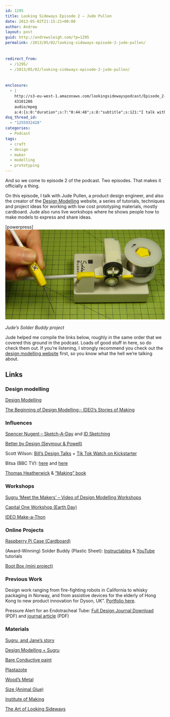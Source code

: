 ```yaml
---
id: 1295
title: Looking Sideways Episode 2 — Jude Pullen
date: 2013-05-02T21:15:21+00:00
author: Andrew
layout: post
guid: http://andrewsleigh.com/?p=1295
permalink: /2013/05/02/looking-sideways-episode-2-jude-pullen/


redirect_from:
  - /1295/
  - /2013/05/02/looking-sideways-episode-2-jude-pullen/


enclosure:
  - |
    http://s3-eu-west-1.amazonaws.com/lookingsidewayspodcast/Episode_2-Jude_Pullen-Design_Modelling.mp3
    43101286
    audio/mpeg
    a:4:{s:8:"duration";s:7:"0:44:48";s:8:"subtitle";s:121:"I talk with Jude Pullen, creator of the <a href="http://www.judepullen.com/designmodelling/">Design Modelling</a> website";s:7:"summary";s:397:"On this episode, I talk with Jude Pullen, a product design engineer, and also the creator of the <a href="http://www.judepullen.com/designmodelling/">Design Modelling</a> website, a series of tutorials, techniques and project ideas for working with low cost prototyping materials, mostly cardboard. Jude also runs live workshops where he shows people how to make models to express and share ideas.";s:6:"author";s:13:"Andrew Sleigh";}
dsq_thread_id:
  - "1255932428"
categories:
  - Podcast
tags:
  - craft
  - design
  - maker
  - modelling
  - prototyping
---
```

And so we come to episode 2 of the podcast. Two episodes. That makes it officially a thing.

On this episode, I talk with Jude Pullen, a product design engineer, and also the creator of the [Design Modelling](http://www.judepullen.com/designmodelling/) website, a series of tutorials, techniques and project ideas for working with low cost prototyping materials, mostly cardboard. Jude also runs live workshops where he shows people how to make models to express and share ideas.<!--more-->

<div class="podcast_player">
  [powerpress]
</div>

<img class="alignnone size-full wp-image-1304" title="Solder Buddy - Looking Sideways" src="/assets/2013/05/Solder-Buddy-Looking-Sideways.jpg" alt="" />

<cite>Jude&#8217;s Solder Buddy project</cite>

Jude helped me compile the links below, roughly in the same order that we covered this ground in the podcast. Loads of good stuff in here, so do check them out. If you&#8217;re listening, I strongly recommend you check out the [design modelling website](http://www.judepullen.com/designmodelling/) first, so you know what the hell we&#8217;re talking about.

## Links

### Design modelling

[Design Modelling](http://www.judepullen.com/designmodelling/)
  
[The Beginning of Design Modelling:- IDEO’s Stories of Making](http://www.judepullen.com/designmodelling/about/)

### Influences

[Spencer Nugent – Sketch-A-Day](http://www.sketch-a-day.com/) and [ID Sketching](http://www.idsketching.com/)
  
[Better by Design (Seymour & Powell)](http://www.channel4.com/programmes/better-by-design)
  
Scott Wilson: [Bill’s Design Talks](http://vimeo.com/44255553) + [Tik Tok Watch on Kickstarter](http://www.kickstarter.com/projects/1104350651/tiktok-lunatik-multi-touch-watch-kits)
  
Bitsa (BBC TV): [here](http://youtu.be/RcpnaWxdrtY) and [here](http://youtu.be/wFJlpWxIXbo)
  
[Thomas Heatherwick](http://www.heatherwick.com/) & [&#8220;Making&#8221; book](http://www.amazon.co.uk/gp/product/0500290938/ref=as_li_ss_tl?ie=UTF8&camp=1634&creative=19450&creativeASIN=0500290938&linkCode=as2&tag=andrewsleighcom)<img style="border: none !important; margin: 0px !important;" src="http://www.assoc-amazon.co.uk/e/ir?t=andrewsleighcom&l=as2&o=2&a=0500290938" alt=""     border="0" />

### Workshops

[Sugru ‘Meet the Makers’ – Video of Design Modelling Workshops](https://sugru.com/videos/meet-the-sugru-fixers-design-engineer-and-model-maker-jude-pullen)
  
[Capital One Workshop (Earth Day)](http://www.judepullen.com/designmodelling/capital-one-earth-day-workshop/)
  
[IDEO Make-a-Thon](http://www.judepullen.com/designmodelling/ideo-make-a-thon-2013-superhuman/)

### Online Projects

[Raspberry Pi Case (Cardboard)](http://www.judepullen.com/designmodelling/raspberry-pi-case/)
  
(Award-Winning) Solder Buddy (Plastic Sheet): [Instructables](http://www.instructables.com/id/How-to-Make-a-Solder-Buddy-from-sheet-plastic/) & [YouTube](http://www.youtube.com/playlist?list=PL_Xwha1csAraOCpRq1m-MSm8ZpQKkE9KW) tutorials
  
[Boot Box (mini project)](http://www.instructables.com/id/Apple-Box-to-Walking-Boot-Carrier-in-5mins-an-end/)

### Previous Work

Design work ranging from fire-fighting robots in California to whisky packaging in Norway, and from assistive devices for the elderly of Hong Kong to new product innovation for Dyson, UK&#8221;. [Portfolio here](http://www.judepullen.com/).
  
Pressure Alert for an Endotracheal Tube: [Full Design Journal Download](http://www.judepullen.com/downloads/Design_Journal_Pressure_Alert_Jude_Pullen.pdf) (PDF) and [journal article](http://www.judepullen.com/downloads/Anaesthesia_Journal_Publication_Jude_Pullen.pdf) (PDF)

### Materials

[Sugru, and Jane&#8217;s story](http://sugru.com/story)
  
[Design Modelling + Sugru](http://www.judepullen.com/designmodelling/new-adventures-in-sugru-branding-needle-files-and-silicone-paintbrushes/)
  
[Bare Conductive paint](http://www.bareconductive.com/)
  
[Plastazote](http://www.qualityfoam.com/plastazote.asp)
  
[Wood’s Metal](http://en.wikipedia.org/wiki/Wood's_metal)
  
[Size (Animal Glue)](http://en.wikipedia.org/wiki/Hide_glue)
  
[Institute of Making](http://www.instituteofmaking.org.uk/)
  
[The Art of Looking Sideways](http://www.amazon.co.uk/gp/product/0714834491/ref=as_li_ss_tl?ie=UTF8&camp=1634&creative=19450&creativeASIN=0714834491&linkCode=as2&tag=andrewsleighcom)<img style="border: none !important; margin: 0px !important;" src="http://www.assoc-amazon.co.uk/e/ir?t=andrewsleighcom&l=as2&o=2&a=0714834491" alt=""     border="0" />